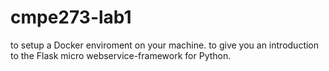 # cmpe273-lab1
to setup a Docker enviroment on your machine.
to give you an introduction to the Flask micro webservice-framework for Python.
